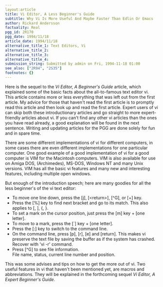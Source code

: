 ```yaml
---
layout:article
title: Vi Editor, A Less Beginner's Guide
subtitle: Why Vi Is More Useful And Maybe Faster Than Edlin Or Emacs
author: Rickard Andersson
factuality: Real
pgg_id: 2R170
pgg_date: 1994/11/18
article_date: 1994/11/18
alternative_title_1: Text Editors, Vi
alternative_title_2: 
alternative_title_3: 
alternative_title_4: 
submission_string: Submitted by admin on Fri, 1994-11-18 01:00
see_also: ["2R94", "2S35"]
footnotes: {}
---
```

<div>
<p>Here is the sequel to the <em>Vi Editor, A Beginner's Guide</em> article, which explained some of the basic facts about the all-to-famous text editor vi. This article contains more or less everything that was left out from the first article. My advice for those that haven't read the first article is to promptly read this article and then look up and read the first article. Expert users of vi can skip both these introductionary articles and go straight to more expert-friendly articles about vi. If you can't find any other vi articles than the ones you have read already, a good explanation will be found in the next sentence. Writing and updating articles for the PGG are done solely for fun and in spare time.</p>
<p>There are some different implementations of vi for different computers, in some cases there are even different implementations for one particular computer. One good example of a good implementation of vi for a good computer is VIM for the Macintosh computers. VIM is also available for use on Amiga DOS, (Archimedes), MS-DOS, Windows NT and many Unix versions. VIM has all the basic vi features and many new and interesting features, including multiple open windows.</p>
<p>But enough of the introduction speech; here are many goodies for all the less beginner's of the vi text editor:</p>
<ul>
<li>To move one line down, press the [j], [&lt;return&gt;], [^G], or [+] key.</li>
<li>Press the [%] key to find next bracket and go to its match. This also applies to [, ], {, }.</li>
<li>To set a mark on the cursor position, just press the [m] key + [one letter].</li>
<li>To move to a mark, press the [`] key + [one letter].</li>
<li>Press the [:] key to switch to the command line.</li>
<li>On the command line, press [p], [r], [e] and [return]. This makes vi preserve the text file by saving the buffer as if the system has crashed. Recover with 'vi -r' command.</li>
<li>Press [^G] to see file information.<br>
File name, status, current line number and position.</li>
</ul>
<p>This was some advises and tips on how to get the more out of vi. Two useful features in vi that haven't been mentioned yet, are macros and abbreviations. They will be explained in the forthcoming sequel <em>Vi Editor, A Expert Beginner's Guide</em>.</p>
</div>
